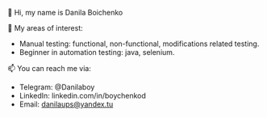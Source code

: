 👋 Hi, my name is Danila Boichenko

:eyes: My areas of interest:

* Manual testing: functional, non-functional, modifications related testing.
* Beginner in automation testing: java, selenium.

:mailbox: You can reach me via:

* Telegram: @Danilaboy 
* LinkedIn: linkedin.com/in/boychenkod
* Email: danilaups@yandex.tu

